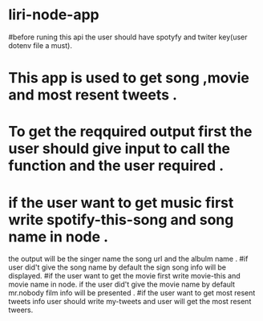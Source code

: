 # liri-node-app
#before runing this api the user should have spotyfy and twiter key(user dotenv file a must).
# This app is used to get song ,movie and most resent tweets .
# To get the reqquired output first the user should give input to call the function and the user required .
# if the user want to get music first write spotify-this-song and song name in node  .
the output will be the singer name the song url and the albulm name .
#if user did't give the song name by default the sign song info will be displayed.
#if the user want to get the movie first write movie-this and movie name in node. if the user did't give the movie name 
by default mr.nobody film info will be presented .
#if the user want to get most resent tweets info user should write my-tweets and user will get the most resent tweers.


